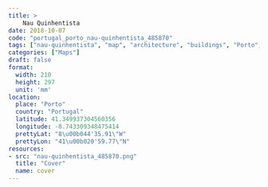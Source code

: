 ```yaml
---
title: > 
    Nau Quinhentista
date: 2018-10-07
code: "portugal_porto_nau-quinhentista_485870"
tags: ["nau-quinhentista", "map", "architecture", "buildings", "Porto", "Portugal"]
categories: ["Maps"]
draft: false
format:
  width: 210
  height: 297
  unit: 'mm'
location:
  place: "Porto"
  country: "Portugal"
  latitude: 41.349937304560356
  longitude: -8.743309348475414
  prettyLat: "8\u00b044'35.91\"W"
  prettyLon: "41\u00b020'59.77\"N"
resources:
- src: "nau-quinhentista_485870.png"
  title: "Cover"
  name: cover
---
```

